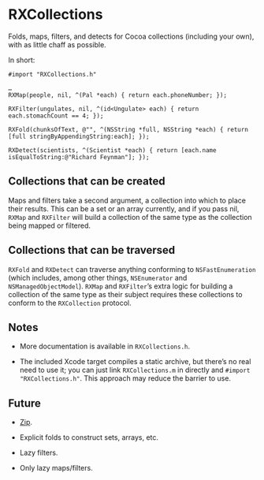 # RXCollections

Folds, maps, filters, and detects for Cocoa collections (including your own), with as little chaff as possible.

In short:

	#import "RXCollections.h"
	
	…
	RXMap(people, nil, ^(Pal *each) { return each.phoneNumber; });
	
	RXFilter(ungulates, nil, ^(id<Ungulate> each) { return each.stomachCount == 4; });
	
	RXFold(chunksOfText, @"", ^(NSString *full, NSString *each) { return [full stringByAppendingString:each]; });
	
	RXDetect(scientists, ^(Scientist *each) { return [each.name isEqualToString:@"Richard Feynman"]; });

## Collections that can be created

Maps and filters take a second argument, a collection into which to place their results. This can be a set or an array currently, and if you pass nil, `RXMap` and `RXFilter` will build a collection of the same type as the collection being mapped or filtered.

## Collections that can be traversed

`RXFold` and `RXDetect` can traverse anything conforming to `NSFastEnumeration` (which includes, among other things, `NSEnumerator` and `NSManagedObjectModel`). `RXMap` and `RXFilter`’s extra logic for building a collection of the same type as their subject requires these collections to conform to the `RXCollection` protocol.

## Notes

- More documentation is available in `RXCollections.h`.

- The included Xcode target compiles a static archive, but there’s no real need to use it; you can just link `RXCollections.m` in directly and `#import "RXCollections.h"`. This approach may reduce the barrier to use.

## Future

- [Zip](http://en.wikipedia.org/wiki/Convolution_(computer_science)).

- Explicit folds to construct sets, arrays, etc.

- Lazy filters.

- Only lazy maps/filters.